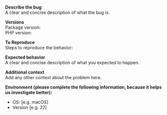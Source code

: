 **Describe the bug**<br/>
A clear and concise description of what the bug is.

**Versions**<br/>
Package version:<br/>
PHP version:<br/>

**To Reproduce**<br/>
Steps to reproduce the behavior:

**Expected behavior**<br/>
A clear and concise description of what you expected to happen.

**Additional context**<br/>
Add any other context about the problem here.

**Environment (please complete the following information, because it helps us investigate better):**
- OS: [e.g. macOS]
- Version [e.g. 22]